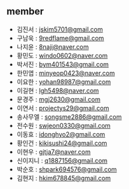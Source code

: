## member
- 김진서 : jskim5701@gmail.com
- 구남욱 : 9redflame@gmail.com
- 나지윤 : 8naji@naver.com
- 황민도 : windo0602@naver.com
- 박서진 : bym401543@gmail.com
- 한민엽 : minyeop0423@naver.com
- 이요한 : yohan98987@gmail.com
- 이길현 : lgh5498@naver.com
- 문경주 : mgj2630@gmail.com
- 이연서 : projectys29@gmail.com
- 송사무엘 : songsme2886@gmail.com
- 전수원 : swjeon0330@gmail.com
- 이동효 : idonghyo2@gmail.com
- 황인건 : kikisushi24@gmail.com
- 이현우 : gjtja7@naver.com
- 신이지니 : q1887156@gmail.com
- 박순호 : shpark694576@gmail.com
- 김현지 : hkim678845@gmail.com
